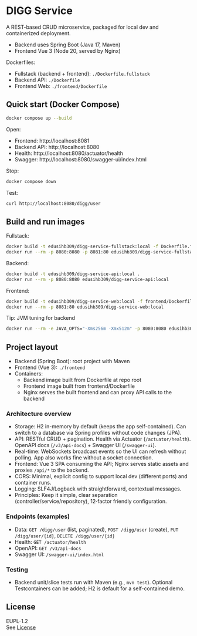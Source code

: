 # DIGG Service

A REST-based CRUD microservice, packaged for local dev and containerized deployment.  

- Backend uses Spring Boot (Java 17, Maven)
- Frontend Vue 3 (Node 20, served by Nginx)

Dockerfiles:
- Fullstack (backend + frontend): `./Dockerfile.fullstack`
- Backend API: `./Dockerfile`
- Frontend Web: `./frontend/Dockerfile`

## Quick start (Docker Compose)

```bash
docker compose up --build
```

Open:
- Frontend: http://localhost:8081
- Backend API: http://localhost:8080
- Health: http://localhost:8080/actuator/health
- Swagger: http://localhost:8080/swagger-ui/index.html

Stop:
```bash
docker compose down
```

Test:

```bash
curl http://localhost:8080/digg/user
```

## Build and run images

Fullstack:
```bash
docker build -t edusihb309/digg-service-fullstack:local -f Dockerfile.fullstack .
docker run --rm -p 8080:8080 -p 8081:80 edusihb309/digg-service-fullstack:local
```

Backend:
```bash
docker build -t edusihb309/digg-service-api:local .
docker run --rm -p 8080:8080 edusihb309/digg-service-api:local
```

Frontend:
```bash
docker build -t edusihb309/digg-service-web:local -f frontend/Dockerfile .
docker run --rm -p 8081:80 edusihb309/digg-service-web:local
```

Tip: JVM tuning for backend
```bash
docker run --rm -e JAVA_OPTS="-Xms256m -Xmx512m" -p 8080:8080 edusihb309/digg-service-api:local
```

## Project layout

- Backend (Spring Boot): root project with Maven
- Frontend (Vue 3): `./frontend`
- Containers:
    - Backend image built from Dockerfile at repo root
    - Frontend image built from frontend/Dockerfile
    - Nginx serves the built frontend and can proxy API calls to the backend

### Architecture overview

- Storage: H2 in-memory by default (keeps the app self-contained). Can switch to a database via Spring profiles without code changes (JPA).
- API: RESTful CRUD + pagination. Health via Actuator (`/actuator/health`). OpenAPI docs (`/v3/api-docs`) + Swagger UI (`/swagger-ui`).
- Real-time: WebSockets broadcast events so the UI can refresh without polling. App also works fine without a socket connection.
- Frontend: Vue 3 SPA consuming the API; Nginx serves static assets and proxies `/api/*` to the backend.
- CORS: Minimal, explicit config to support local dev (different ports) and container runs.
- Logging: SLF4J/Logback with straightforward, contextual messages.
- Principles: Keep it simple, clear separation (controller/service/repository), 12‑factor friendly configuration.

### Endpoints (examples)

- Data: `GET /digg/user` (list, paginated), `POST /digg/user` (create), `PUT /digg/user/{id}`, `DELETE /digg/user/{id}`
- Health: `GET /actuator/health`
- OpenAPI: `GET /v3/api-docs`
- Swagger UI: `/swagger-ui/index.html`

### Testing

- Backend unit/slice tests run with Maven (e.g., `mvn test`). Optional Testcontainers can be added; H2 is default for a self-contained demo.

## License

EUPL-1.2  
See [License](https://github.com/Macweese/digg-service?tab=License-1-ov-file)

